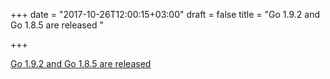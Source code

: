 +++
date = "2017-10-26T12:00:15+03:00"
draft = false
title = "Go 1.9.2 and Go 1.8.5 are released  "

+++

<p><a href="https://groups.google.com/forum/#%21topic/golang-nuts/s8EXcSSJ5cg">Go 1.9.2 and Go 1.8.5 are released  </a></p>
